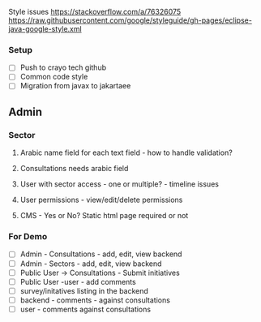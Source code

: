 
Style issues
https://stackoverflow.com/a/76326075
https://raw.githubusercontent.com/google/styleguide/gh-pages/eclipse-java-google-style.xml


### Setup

- [ ] Push to crayo tech github
- [ ] Common code style
- [ ] Migration from javax to jakartaee

## Admin

### Sector
    
1. Arabic name field for each text field - how to handle validation?

2. Consultations needs arabic field

3. User with sector access - one or multiple? - timeline issues

4. User permissions - view/edit/delete permissions

5. CMS - Yes or No? Static html page required or not


### For Demo

- [ ] Admin - Consultations - add, edit, view backend
- [ ] Admin - Sectors - add, edit, view backend
- [ ] Public User -> Consultations - Submit initiatives
- [ ] Public User -user - add comments
- [ ] survey/initatives listing in the backend
- [ ] backend - comments - against consultations
- [ ] user - comments against consultations